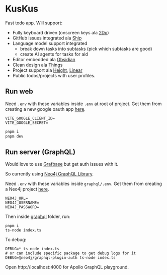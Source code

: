 # KusKus

Fast todo app. Will support:

- Fully keyboard driven (onscreen keys ala [2Do](https://www.2doapp.com/))
- GitHub issues integrated ala [Ship](https://www.realartists.com/blog/ship-20.html)
- Language model support integrated
  - break down tasks into subtasks (pick which subtasks are good)
  - create AI agents for tasks for aid
- Editor embedded ala [Obsidian](https://obsidian.md/)
- Clean design ala [Things](https://culturedcode.com/things/)
- Project support ala [Height](https://height.app/), [Linear](https://linear.app/)
- Public todos/projects with user profiles.

## Run web

Need `.env` with these variables inside `.env` at root of project. Get them from creating a new google oauth app [here](https://console.cloud.google.com/welcome).

```
VITE_GOOGLE_CLIENT_ID=
VITE_GOOGLE_SECRET=
```

```bash
pnpm i
pnpm dev
```

## Run server (GraphQL)

Would love to use [Grafbase](https://grafbase.com/) but get auth issues with it.

So currently using [Neo4j GraphQL Library](https://neo4j.com/docs/graphql-manual/current/).

Need `.env` with these variables inside `graphql/.env`. Get them from creating a Neo4j project [here](https://console.neo4j.io).

```
NEO4J_URL=
NEO4J_USERNAME=
NEO4J_PASSWORD=
```

Then inside [graphql](graphql) folder, run:

```
pnpm i
ts-node index.ts
```

To debug:

```
DEBUG=* ts-node index.ts
# or can include specific package to get debug logs for it
DEBUG=@neo4j/graphql-plugin-auth ts-node index.ts
```

Open http://localhost:4000 for Apollo GraphQL playground.
